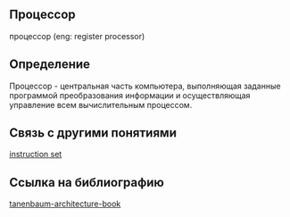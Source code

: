 ## Процессор
процессор (eng: register processor) 

## Определение
Процессор - центральная часть компьютера, выполняющая заданные программой преобразования информации и осуществляющая управление всем вычислительным процессом.
## Cвязь с другими понятиями 
[instruction set](https://github.com/vernikkkkkkkkkkkkkkkkkkk/concept/tree/main/virtual%20machines/instruction%20set)

## Cсылка на библиографию
[tanenbaum-architecture-book](https://github.com/vernikkkkkkkkkkkkkkkkkkk/concept/blob/main/bibliography/instruction%20set/tanenbaum-architecture-book.md)
